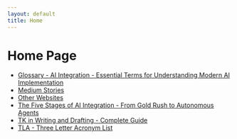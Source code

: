 ```yaml
---
layout: default
title: Home
---
```


# Home Page

<!-- LINKS-INSERT-START -->
<!-- LINKS-INSERT-END -->

- [Glossary - AI Integration - Essential Terms for Understanding Modern AI Implementation](/_pages/glossary-ai-integration.html)
- [Medium Stories](https://medium.com/@varada)
- [Other Websites](/_pages/websites.html)
- [The Five Stages of AI Integration - From Gold Rush to Autonomous Agents](/_pages/ai-integration.html)
- [TK in Writing and Drafting - Complete Guide](/_pages/tk.html)
- [TLA - Three Letter Acronym List](/html/tla.html)
